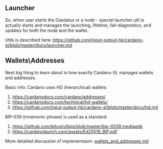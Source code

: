 ## Launcher

So, when user starts the Daedalus or a node - special launcher util is actually starts
and manages the launching, lifetime, fail-diagnostics, and updates for both the node and the wallet.

Utils is described here: https://github.com/input-output-hk/cardano-sl/blob/master/docs/launcher.md

## Wallets\Addresses

Next big thing to learn about is how exactly Cardano-SL manages wallets and addresses.

Basic info: Cardano uses HD (hierarchical) wallets:
1. https://cardanodocs.com/cardano/addresses/
2. https://cardanodocs.com/technical/hd-wallets/
3. https://github.com/input-output-hk/cardano-sl/blob/master/docs/hd.md

BIP-039 (mnemonic phrase) is used as a standard:
1. https://github.com/bitcoin/bips/blob/master/bip-0039.mediawiki
2. https://cardanolaunch.com/assets/Ed25519_BIP.pdf

More detailed discussion of implementaion: [wallets_and_addresses.md](wallets_and_addresses.md)
